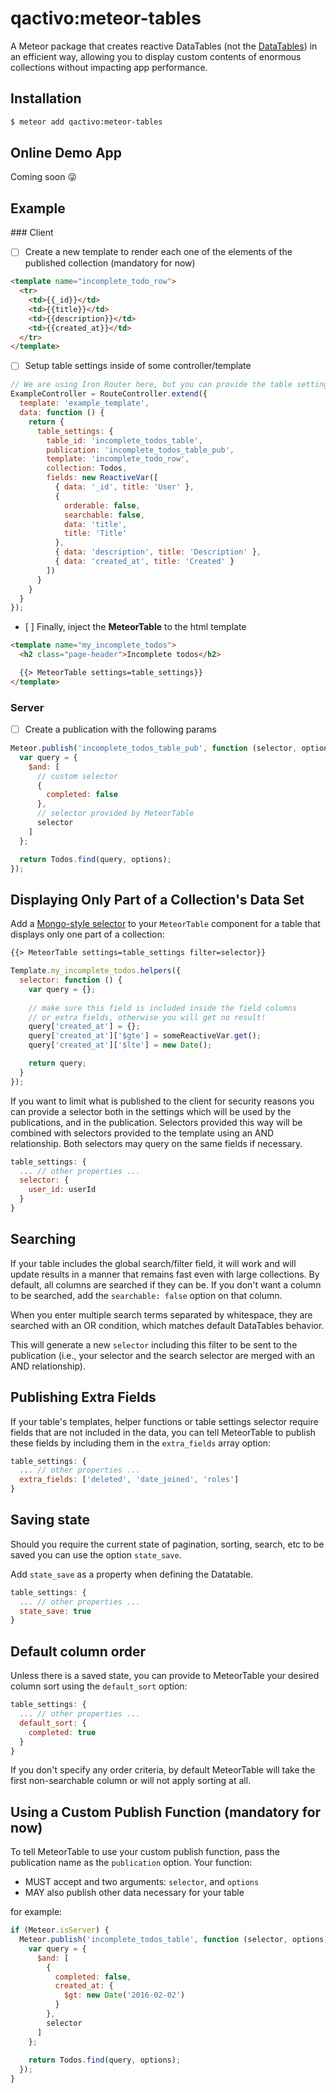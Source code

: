 qactivo:meteor-tables
=====================

A Meteor package that creates reactive DataTables (not the [DataTables](http://datatables.net/)) in an efficient way, allowing you to display custom contents of enormous collections without impacting app performance.

## Installation

```bash
$ meteor add qactivo:meteor-tables
```

## Online Demo App

Coming soon :stuck_out_tongue_winking_eye:

## Example

### Client

- [ ] Create a new template to render each one of the elements of the published collection (mandatory for now)
```html
<template name="incomplete_todo_row">
  <tr>
    <td>{{_id}}</td>
    <td>{{title}}</td>
    <td>{{description}}</td>
    <td>{{created_at}}</td>
  </tr>
</template>
```

- [ ] Setup table settings inside of some controller/template
```javascript
// We are using Iron Router here, but you can provide the table settings righ in the template
ExampleController = RouteController.extend({
  template: 'example_template',
  data: function () {
    return {
      table_settings: {
        table_id: 'incomplete_todos_table',
        publication: 'incomplete_todos_table_pub',
        template: 'incomplete_todo_row',
        collection: Todos,
        fields: new ReactiveVar([
          { data: '_id', title: 'User' },
          {
            orderable: false,
            searchable: false,
            data: 'title', 
            title: 'Title'
          },
          { data: 'description', title: 'Description' },
          { data: 'created_at', title: 'Created' }  
        ])
      }
    }
  }
});
```

- [ ] Finally, inject the **MeteorTable** to the html template

```html
<template name="my_incomplete_todos">
  <h2 class="page-header">Incomplete todos</h2>

  {{> MeteorTable settings=table_settings}}
</template>
```

### Server 

- [ ] Create a publication with the following params
```javascript
Meteor.publish('incomplete_todos_table_pub', function (selector, options) {
  var query = {
    $and: [
      // custom selector
      {
        completed: false
      },
      // selector provided by MeteorTable
      selector
    ]
  };

  return Todos.find(query, options);
});
```

## Displaying Only Part of a Collection's Data Set

Add a [Mongo-style selector](https://docs.meteor.com/#/full/selectors) to your `MeteorTable` component for a table that displays only one part of a collection:

```html
{{> MeteorTable settings=table_settings filter=selector}}
```

```js
Template.my_incomplete_todos.helpers({
  selector: function () {    
    var query = {};
    
    // make sure this field is included inside the field columns 
    // or extra fields, otherwise you will get no result!
    query['created_at'] = {};
    query['created_at']['$gte'] = someReactiveVar.get();
    query['created_at']['$lte'] = new Date();

    return query;
  }
});
```

If you want to limit what is published to the client for security reasons you can provide a selector both in the settings which will be used by the publications, and in the publication. Selectors provided this way will be combined with selectors provided to the template using an AND relationship. Both selectors may query on the same fields if necessary.

```js
table_settings: {
  ... // other properties ...
  selector: {
    user_id: userId
  }
}
```

## Searching

If your table includes the global search/filter field, it will work and will update results in a manner that remains fast even with large collections. By default, all columns are searched if they can be. If you don't want a column to be searched, add the `searchable: false` option on that column.

When you enter multiple search terms separated by whitespace, they are searched with an OR condition, which matches default DataTables behavior.

This will generate a new `selector` including this filter to be sent to the publication (i.e., your selector and the search selector are merged with an AND relationship).

## Publishing Extra Fields

If your table's templates,  helper functions or table settings selector require fields that are not included in the data, you can tell MeteorTable to publish these fields by including them in the `extra_fields` array option:

```js
table_settings: {
  ... // other properties ...
  extra_fields: ['deleted', 'date_joined', 'roles']
}
```

## Saving state

Should you require the current state of pagination, sorting, search, etc to be saved you can use the option `state_save`.

Add `state_save` as a property when defining the Datatable.

```js
table_settings: {
  ... // other properties ...
  state_save: true
}
```

## Default column order

Unless there is a saved state, you can provide to MeteorTable your desired column sort using the `default_sort` option:

```js
table_settings: {
  ... // other properties ...
  default_sort: {
    completed: true
  }
}
```
If you don't specify any order criteria, by default MeteorTable will take the first non-searchable column or will not apply sorting at all.

## Using a Custom Publish Function (mandatory for now)

To tell MeteorTable to use your custom publish function, pass the publication name as the `publication` option. Your function:

* MUST accept and two arguments: `selector`, and `options`
* MAY also publish other data necessary for your table

for example:

```js
if (Meteor.isServer) {
  Meteor.publish('incomplete_todos_table', function (selector, options) {
    var query = {
      $and: [
        {
          completed: false,
          created_at: {
            $gt: new Date('2016-02-02')
          }
        },
        selector
      ]
    };
    
    return Todos.find(query, options);
  });
}
```

